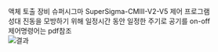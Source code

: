 액체 토출 장비 슈퍼시그마 SuperSigma-CMIII-V2-V5 제어 프로그램\
성대 진동을 모방하기 위해 일정시간 동안 일정한 주기로 공기를 on-off\
제어명령어는 pdf참조\
![결과](./media/그림5,gif)
